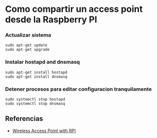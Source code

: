 # Como compartir un access point desde la Raspberry PI

### Actualizar sistema
```
sudo apt-get update
sudo apt-get upgrade
```
### Instalar hostapd and dnsmasq
```
sudo apt-get install hostapd
sudo apt-get install dnsmasq
```

### Detener procesos para editar configuracion tranquilamente
```
sudo systemctl stop hostapd
sudo systemctl stop dnsmasq
```

## Referencias
- [Wireless Access Point with RPI](https://thepi.io/how-to-use-your-raspberry-pi-as-a-wireless-access-point/)

